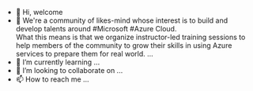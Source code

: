 - 👋 Hi, welcome
- 👀 We're a community of likes-mind whose interest is to build and develop talents around #Microsoft #Azure Cloud.<br> What this means is that we organize instructor-led training sessions to help members of the community to grow their skills in using Azure services to prepare them for real world.  ...
- 🌱 I’m currently learning ...
- 💞️ I’m looking to collaborate on ...
- 📫 How to reach me ...

<!---
Azurenaija/Azurenaija is a ✨ special ✨ repository because its `README.md` (this file) appears on your GitHub profile.
You can click the Preview link to take a look at your changes.
--->
